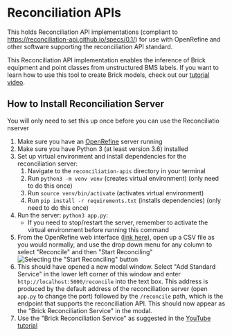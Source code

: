 # Reconciliation APIs

This holds Reconciliation API implementations (compliant to
https://reconciliation-api.github.io/specs/0.1/) for use with OpenRefine and
other software supporting the reconciliation API standard.

This Reconciliation API implementation enables the inference of Brick equipment and point classes from unstructured BMS labels. If you want to learn how to use this tool to create Brick models, check out our [tutorial video](https://www.youtube.com/watch?v=LKcXMvrxXzE).

## How to Install Reconciliation Server

You will only need to set this up once before you can use the Reconciliatio nserver

1. Make sure you have an [OpenRefine](https://openrefine.org/) server running
2. Make sure you have Python 3 (at least version 3.6) installed
3. Set up virtual environment and install dependencies for the reconciliation server:
    1. Navigate to the `reconciliation-apis` directory in your terminal
    2. Run `python3 -m venv venv` (creates virtual environment) (only need to do this once)
    3. Run `source venv/bin/activate` (activates virtual environment)
    4. Run `pip install -r requirements.txt` (installs dependencies) (only need to do this once)
4. Run the server: `python3 app.py`:
    - If you need to stop/restart the server, remember to activate the virtual environment before running this command
5. From the OpenRefine web interface ([link here](http://localhost:3333)), open up a CSV file as you would normally, and use the drop down menu for any column to select "Reconcile" and then "Start Reconciling"
    ![Selecting the "Start Reconciling" button](../img/reconcile1.png)
6. This should have opened a new modal window. Select "Add Standard Service" in the lower left corner of this window and enter `http://localhost:5000/reconcile` into the text box. This address is produced by the default address of the reconciliation server (open `app.py` to change the port) followed by the `/reconcile` path, which is the endpoint that supports the reconciliation API. This should now appear as the "Brick Reconciliation Service" in the modal.
7. Use the "Brick Reconciliation Service" as suggested in the [YouTube tutorial](https://www.youtube.com/watch?v=LKcXMvrxXzE)
